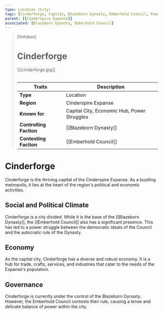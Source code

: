 ```yaml
---
type: Location (City)
tags: [Cinderforge, Capital, Blazeborn Dynasty, Emberhold Council, Power Struggle]
parent: [[Cinderspire Expanse]]
associated: [Blazeborn Dynasty, Emberhold Council]
---
```

> [!infobox]
> # Cinderforge
> ![[cinderforge.jpg]]
> ######
> | Traits         | Description                                                                                                                           |
> | -------------- | ------------------------------------------------------------------------------------------------------------------------------------- |
> | **Type** | Location |
> | **Region** | Cinderspire Expanse |
> | **Known for** | Capital City, Economic Hub, Power Struggles |
> | **Controlling Faction** | [[Blazeborn Dynasty]] |
> | **Contesting Faction** | [[Emberhold Council]] |
# Cinderforge

Cinderforge is the thriving capital of the Cinderspire Expanse. As a bustling metropolis, it lies at the heart of the region's political and economic activities.

## Social and Political Climate

Cinderforge is a city divided. While it is the base of the [[Blazeborn Dynasty]], the [[Emberhold Council]] also has a significant presence. This has led to a power struggle between the democratic ideals of the Council and the autocratic rule of the Dynasty. 

## Economy

As the capital city, Cinderforge has a diverse and robust economy. It is a hub for trade, crafts, services, and industries that cater to the needs of the Expanse's population.

## Governance

Cinderforge is currently under the control of the Blazeborn Dynasty. However, the Emberhold Council contests their rule, causing a tense and delicate balance of power within the city.
